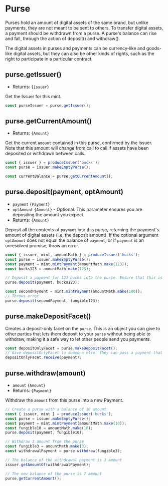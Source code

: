 # Purse
Purses hold an amount of digital assets of the same brand, but unlike payments, they are not meant to be sent to others. To transfer digital assets, a payment should be withdrawn from a purse. A purse's balance can rise and fall, through the action of deposit() and withdraw().

The digital assets in purses and payments can be currency-like and goods-like digital assets, but they can also be other kinds of rights, such as the right to participate in a particular contract.

## purse.getIssuer()
- Returns: `{Issuer}`

Get the Issuer for this mint.

```js
const purseIssuer = purse.getIssuer();
```

## purse.getCurrentAmount()
- Returns: `{Amount}`

Get the current `amount` contained in this purse, confirmed by the
issuer. Note that this amount will change from call to call if assets
have been deposited or withdrawn between calls. 

```js
const { issuer } = produceIssuer('bucks');
const purse = issuer.makeEmptyPurse();

const currentBalance = purse.getCurrentAmount();
```

## purse.deposit(payment, optAmount)
- `payment` `{Payment}`
- `optAmount` `{Amount}` - Optional. This parameter ensures you are depositing the amount you expect.
- Returns: `{Amount}`

Deposit all the contents of `payment` into this purse, returning the payment's amount
of digital assets (i.e. the deposit amount). If the optional argument `optAmount` does not equal the balance of
`payment`, or if `payment` is an unresolved promise, throw an error.

```js
const { issuer, mint, amountMath } = produceIssuer('bucks');
const purse = issuer.makeEmptyPurse();
const payment = mint.mintPayment(amountMath.make(123));
const bucks123 = amountMath.make(123);

// Deposit a payment for 123 bucks into the purse. Ensure that this is the amount you expect.
purse.deposit(payment, bucks123);

const secondPayment = mint.mintPayment(amountMath.make(100));
// Throws error
purse.deposit(secondPayment, fungible123);

```

## purse.makeDepositFacet()

Creates a deposit-only facet on the `purse`. This is an object you can give to other parties
that lets them deposit to your  `purse` without being able to withdraw, making it a safe
way to let other people send you payments.
```js
const depositOnlyFacet = purse.makeDepositFacet();
// Give depositOnlyFacet to someone else. They can pass a payment that will be deposited:
depositOnlyFacet.receive(payment);
```

## purse.withdraw(amount)
- `amount` `{Amount}`
- Returns: `{Payment}`

Withdraw the `amount` from this purse into a new Payment.

```js
// Create a purse with a balance of 10 amount
const { issuer, mint } = produceIssuer('bucks');
const purse = issuer.makeEmptyPurse();
const payment = mint.mintPayment(amountMath.make(10));
const fungible10 = amountMath.make(10);
purse.deposit(payment, fungible10);

// Withdraw 3 amount from the purse
const fungible3 = amountMath.make(3);
const withdrawalPayment = purse.withdraw(fungible3);

// The balance of the withdrawal payment is 3 amount
issuer.getAmountOf(withdrawalPayment);

// The new balance of the purse is 7 amount
purse.getCurrentAmount();
```
